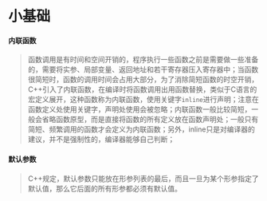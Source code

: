 # 小基础
#### 内联函数
> 函数调用是有时间和空间开销的，程序执行一些函数之前是需要做一些准备的，需要将实参、局部变量、返回地址和若干寄存器压入寄存器中；当函数很简短时，函数的调用时间会占用大部分，为了消除简短函数的时空开销，C++引入了内联函数，在编译时将函数调用出用函数替换，类似于C语言的宏定义展开，这种函数称为内联函数，使用关键字`inline`进行声明；注意在函数定义处使用关键字，声明处使用会被忽略；内联函数一般比较简短，一般会省略函数原型，而是直接将函数的所有定义放在函数声明处；一般只有简短、频繁调用的函数才会定义为内联函数；另外，inline只是对编译器的建议，并不是强制性的，编译器能够自己判断；

#### 默认参数
> C++规定，默认参数只能放在形参列表的最后，而且一旦为某个形参指定了默认值，那么它后面的所有形参都必须有默认值。